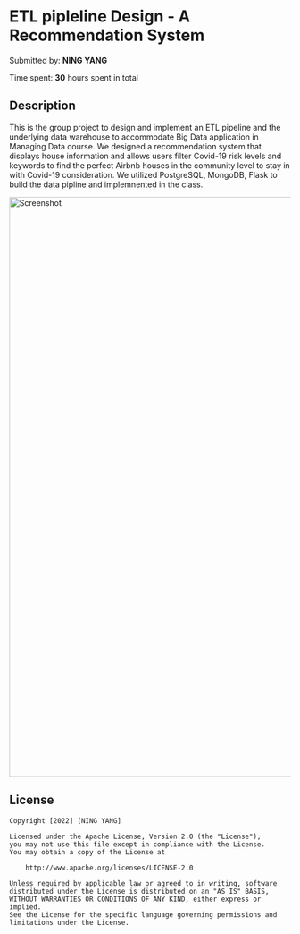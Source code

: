 # ETL pipleline Design - A Recommendation System

Submitted by: **NING YANG**

Time spent: **30** hours spent in total



## Description

This is the group project to design and implement an ETL pipeline and the underlying data warehouse to accommodate Big Data application in Managing Data course. We designed a recommendation system that displays house information and allows users filter Covid-19 risk levels and keywords to find the perfect Airbnb houses in the community level to stay in with  Covid-19 consideration. We utilized PostgreSQL, MongoDB, Flask to build the data pipline and implemnented in the class.




<img width="1037" alt="Screenshot" src="https://user-images.githubusercontent.com/103723722/188758999-d944ca0e-9a09-4de8-b063-6fccc3b4c6ac.png">


## License

    Copyright [2022] [NING YANG]

    Licensed under the Apache License, Version 2.0 (the "License");
    you may not use this file except in compliance with the License.
    You may obtain a copy of the License at

        http://www.apache.org/licenses/LICENSE-2.0

    Unless required by applicable law or agreed to in writing, software
    distributed under the License is distributed on an "AS IS" BASIS,
    WITHOUT WARRANTIES OR CONDITIONS OF ANY KIND, either express or implied.
    See the License for the specific language governing permissions and
    limitations under the License.
